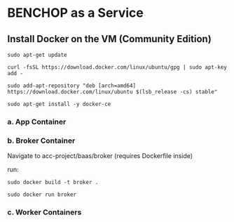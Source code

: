 # BENCHOP as a Service

## Install Docker on the VM (Community Edition)

    sudo apt-get update
    
    curl -fsSL https://download.docker.com/linux/ubuntu/gpg | sudo apt-key add -
    
    sudo add-apt-repository "deb [arch=amd64] https://download.docker.com/linux/ubuntu $(lsb_release -cs) stable"
    
    sudo apt-get install -y docker-ce
    

### a.  App Container


### b.  Broker Container

  Navigate to acc-project/baas/broker (requires Dockerfile inside)

  run: 
  
    sudo docker build -t broker . 
    
    sudo docker run broker

### c.  Worker Containers
